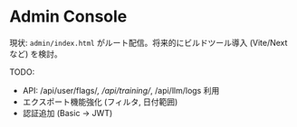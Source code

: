 # Admin Console

現状: `admin/index.html` がルート配信。将来的にビルドツール導入 (Vite/Nextなど) を検討。

TODO:
- API: /api/user/flags/*, /api/training/*, /api/llm/logs 利用
- エクスポート機能強化 (フィルタ, 日付範囲)
- 認証追加 (Basic → JWT)
